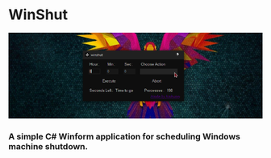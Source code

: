 # WinShut
![Image](https://github.com/evilprince2009/WinShut/blob/main/WinShut/main-qimg-62e35643637bc96e2f1ba3cb977a8865.png)
### A simple C# Winform application for scheduling Windows machine shutdown.
